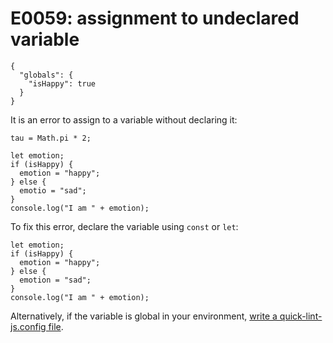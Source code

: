 # E0059: assignment to undeclared variable

```config-for-examples
{
  "globals": {
    "isHappy": true
  }
}
```

It is an error to assign to a variable without declaring it:

    tau = Math.pi * 2;

    let emotion;
    if (isHappy) {
      emotion = "happy";
    } else {
      emotio = "sad";
    }
    console.log("I am " + emotion);

To fix this error, declare the variable using `const` or `let`:

    let emotion;
    if (isHappy) {
      emotion = "happy";
    } else {
      emotion = "sad";
    }
    console.log("I am " + emotion);

Alternatively, if the variable is global in your environment, [write a
quick-lint-js.config file](https://quick-lint-js.com/config/).
